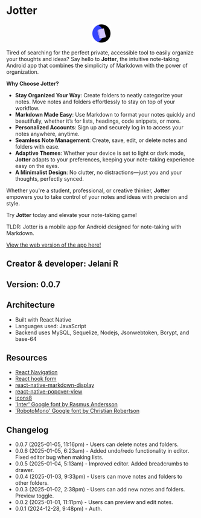 # Jotter

<center><img src='./assets/imgs/jotter-circle.png#jotter' alt='Jotter logo' height='50px' width='50px'/></center>

Tired of searching for the perfect private, accessible tool to easily organize your thoughts and ideas? Say hello to **Jotter**, the intuitive note-taking Android app that combines the simplicity of Markdown with the power of organization.

**Why Choose Jotter?**

- **Stay Organized Your Way**: Create folders to neatly categorize your notes. Move notes and folders effortlessly to stay on top of your workflow.
- **Markdown Made Easy**: Use Markdown to format your notes quickly and beautifully, whether it’s for lists, headings, code snippets, or more.
- **Personalized Accounts**: Sign up and securely log in to access your notes anywhere, anytime.
- **Seamless Note Management**: Create, save, edit, or delete notes and folders with ease.
- **Adaptive Themes**: Whether your device is set to light or dark mode, **Jotter** adapts to your preferences, keeping your note-taking experience easy on the eyes.
- **A Minimalist Design**: No clutter, no distractions—just you and your thoughts, perfectly synced.

Whether you're a student, professional, or creative thinker, **Jotter** empowers you to take control of your notes and ideas with precision and style.

Try **Jotter** today and elevate your note-taking game!

TLDR: Jotter is a mobile app for Android designed for note-taking with Markdown.

[View the web version of the app here!](https://github.com/Jchips/jotter)

## Creator & developer: Jelani R

## Version: 0.0.7

## Architecture

- Built with React Native
- Languages used: JavaScript
- Backend uses MySQL, Sequelize, Nodejs, Jsonwebtoken, Bcrypt, and base-64

## Resources

- [React Navigation](https://reactnavigation.org/)
- [React hook form](https://react-hook-form.com/)
- [react-native-markdown-display](https://github.com/iamacup/react-native-markdown-display/tree/master)
- [react-native-popover-view](https://www.npmjs.com/package/react-native-popover-view?activeTab=readme#from)
- [icons8](https://icons8.com/)
- ['Inter' Google font by Rasmus Andersson](https://fonts.google.com/specimen/Inter)
- ['RobotoMono' Google font by Christian Robertson](https://fonts.google.com/specimen/Roboto+Mono)

## Changelog

- 0.0.7 (2025-01-05, 11:16pm) - Users can delete notes and folders.
- 0.0.6 (2025-01-05, 6:23am) - Added undo/redo functionality in editor. Fixed editor bug when making lists.
- 0.0.5 (2025-01-04, 5:13am) - Improved editor. Added breadcrumbs to drawer.
- 0.0.4 (2025-01-03, 9:33pm) - Users can move notes and folders to other folders.
- 0.0.3 (2025-01-02, 2:38pm) - Users can add new notes and folders. Preview toggle.
- 0.0.2 (2025-01-01, 11:11pm) - Users can preview and edit notes.
- 0.0.1 (2024-12-28, 9:48pm) - Auth.
